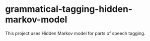 # grammatical-tagging-hidden-markov-model
This project uses Hidden Markov model for parts of speech tagging.  

